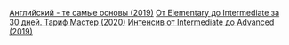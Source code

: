 [Английский - те самые основы (2019)](_lessons/Английский%20-%20те%20самые%20основы%20(2019).md)
[От Elementary до Intermediate за 30 дней. Тариф Мастер (2020)](_lessons/От%20Elementary%20до%20Intermediate%20за%2030%20дней.%20Тариф%20Мастер%20(2020).md)
[Интенсив от Intermediate до Advanced (2019)](_lessons/Интенсив%20от%20Intermediate%20до%20Advanced%20(2019).md)